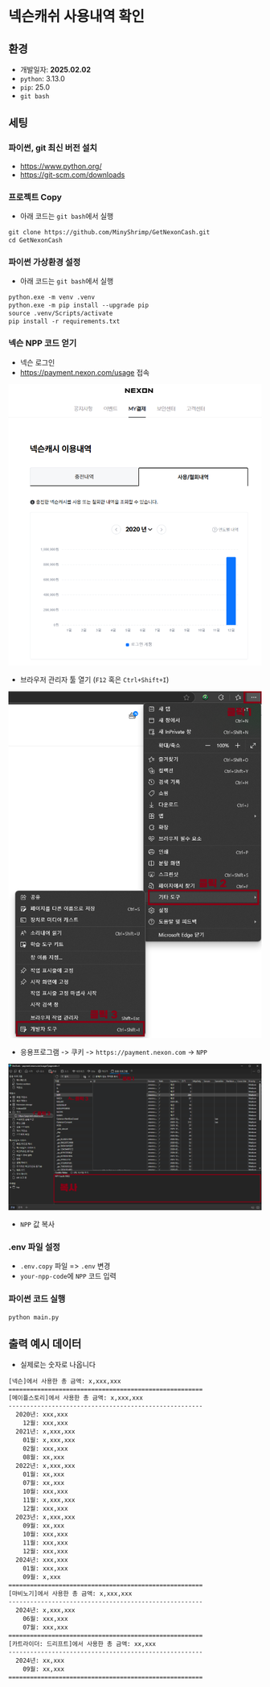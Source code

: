 # 넥슨캐쉬 사용내역 확인

## 환경

- 개발일자: **2025.02.02**
- `python`: 3.13.0
- `pip`: 25.0
- `git bash`

## 세팅

### 파이썬, git 최신 버전 설치

- https://www.python.org/
- https://git-scm.com/downloads

### 프로젝트 Copy

- 아래 코드는 `git bash`에서 실행
```
git clone https://github.com/MinyShrimp/GetNexonCash.git
cd GetNexonCash
```

### 파이썬 가상환경 설정

- 아래 코드는 `git bash`에서 실행
```
python.exe -m venv .venv
python.exe -m pip install --upgrade pip
source .venv/Scripts/activate
pip install -r requirements.txt
```

### 넥슨 NPP 코드 얻기

- 넥슨 로그인
- https://payment.nexon.com/usage 접속

![img](./imgs/넥슨캐쉬_사용내역.png)

- 브라우저 관리자 툴 열기 (`F12` 혹은 `Ctrl+Shift+I`)

![img](./imgs/개발자도구.png)

- 응용프로그램 -> 쿠키 -> `https://payment.nexon.com` -> `NPP`

![img](./imgs/개발자콘솔.png)

- `NPP` 값 복사


### .env 파일 설정

- `.env.copy` 파일 => `.env` 변경
- `your-npp-code`에 `NPP` 코드 입력

### 파이썬 코드 실행

```
python main.py
```

## 출력 예시 데이터

- 실제로는 숫자로 나옵니다

```
[넥슨]에서 사용한 총 금액: x,xxx,xxx
======================================================
[메이플스토리]에서 사용한 총 금액: x,xxx,xxx
------------------------------------------------------
  2020년: xxx,xxx
    12월: xxx,xxx
  2021년: x,xxx,xxx
    01월: x,xxx,xxx
    02월: xxx,xxx
    08월: xx,xxx
  2022년: x,xxx,xxx
    01월: xx,xxx
    07월: xx,xxx
    10월: xxx,xxx
    11월: x,xxx,xxx
    12월: xxx,xxx
  2023년: x,xxx,xxx
    09월: xx,xxx
    10월: xxx,xxx
    11월: xxx,xxx
    12월: xxx,xxx
  2024년: xxx,xxx
    01월: xxx,xxx
    09월: x,xxx
======================================================
[마비노기]에서 사용한 총 금액: x,xxx,xxx
------------------------------------------------------
  2024년: x,xxx,xxx
    06월: xxx,xxx
    07월: xxx,xxx
======================================================
[카트라이더: 드리프트]에서 사용한 총 금액: xx,xxx
------------------------------------------------------
  2024년: xx,xxx
    09월: xx,xxx
======================================================
```
